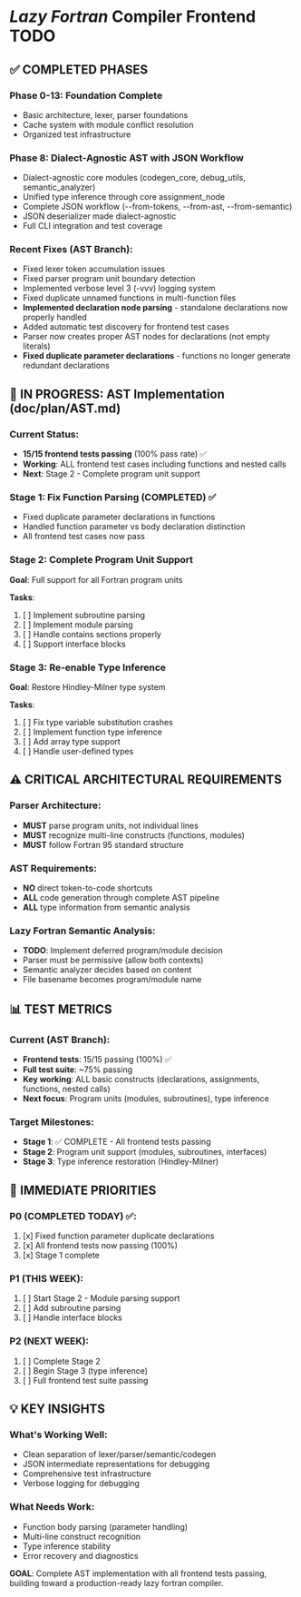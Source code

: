 # *Lazy Fortran* Compiler Frontend TODO

## ✅ COMPLETED PHASES

### Phase 0-13: Foundation Complete
- Basic architecture, lexer, parser foundations
- Cache system with module conflict resolution
- Organized test infrastructure

### Phase 8: Dialect-Agnostic AST with JSON Workflow
- Dialect-agnostic core modules (codegen_core, debug_utils, semantic_analyzer)
- Unified type inference through core assignment_node
- Complete JSON workflow (--from-tokens, --from-ast, --from-semantic)
- JSON deserializer made dialect-agnostic
- Full CLI integration and test coverage

### Recent Fixes (AST Branch):
- Fixed lexer token accumulation issues
- Fixed parser program unit boundary detection
- Implemented verbose level 3 (-vvv) logging system
- Fixed duplicate unnamed functions in multi-function files
- **Implemented declaration node parsing** - standalone declarations now properly handled
- Added automatic test discovery for frontend test cases
- Parser now creates proper AST nodes for declarations (not empty literals)
- **Fixed duplicate parameter declarations** - functions no longer generate redundant declarations

## 🚧 IN PROGRESS: AST Implementation (doc/plan/AST.md)

### Current Status:
- **15/15 frontend tests passing** (100% pass rate) ✅
- **Working**: ALL frontend test cases including functions and nested calls
- **Next**: Stage 2 - Complete program unit support

### Stage 1: Fix Function Parsing (COMPLETED) ✅
- Fixed duplicate parameter declarations in functions
- Handled function parameter vs body declaration distinction
- All frontend test cases now pass

### Stage 2: Complete Program Unit Support
**Goal**: Full support for all Fortran program units

**Tasks**:
1. [ ] Implement subroutine parsing
2. [ ] Implement module parsing
3. [ ] Handle contains sections properly
4. [ ] Support interface blocks

### Stage 3: Re-enable Type Inference
**Goal**: Restore Hindley-Milner type system

**Tasks**:
1. [ ] Fix type variable substitution crashes
2. [ ] Implement function type inference
3. [ ] Add array type support
4. [ ] Handle user-defined types

## ⚠️ CRITICAL ARCHITECTURAL REQUIREMENTS

### Parser Architecture:
- **MUST** parse program units, not individual lines
- **MUST** recognize multi-line constructs (functions, modules)
- **MUST** follow Fortran 95 standard structure

### AST Requirements:
- **NO** direct token-to-code shortcuts
- **ALL** code generation through complete AST pipeline
- **ALL** type information from semantic analysis

### Lazy Fortran Semantic Analysis:
- **TODO**: Implement deferred program/module decision
- Parser must be permissive (allow both contexts)
- Semantic analyzer decides based on content
- File basename becomes program/module name

## 📊 TEST METRICS

### Current (AST Branch):
- **Frontend tests**: 15/15 passing (100%) ✅
- **Full test suite**: ~75% passing
- **Key working**: ALL basic constructs (declarations, assignments, functions, nested calls)
- **Next focus**: Program units (modules, subroutines), type inference

### Target Milestones:
- **Stage 1**: ✅ COMPLETE - All frontend tests passing
- **Stage 2**: Program unit support (modules, subroutines, interfaces)
- **Stage 3**: Type inference restoration (Hindley-Milner)

## 🎯 IMMEDIATE PRIORITIES

### P0 (COMPLETED TODAY) ✅:
1. [x] Fixed function parameter duplicate declarations
2. [x] All frontend tests now passing (100%)
3. [x] Stage 1 complete

### P1 (THIS WEEK):
1. [ ] Start Stage 2 - Module parsing support
2. [ ] Add subroutine parsing
3. [ ] Handle interface blocks

### P2 (NEXT WEEK):
1. [ ] Complete Stage 2
2. [ ] Begin Stage 3 (type inference)
3. [ ] Full frontend test suite passing

## 💡 KEY INSIGHTS

### What's Working Well:
- Clean separation of lexer/parser/semantic/codegen
- JSON intermediate representations for debugging
- Comprehensive test infrastructure
- Verbose logging for debugging

### What Needs Work:
- Function body parsing (parameter handling)
- Multi-line construct recognition
- Type inference stability
- Error recovery and diagnostics

**GOAL**: Complete AST implementation with all frontend tests passing, building toward a production-ready lazy fortran compiler.
